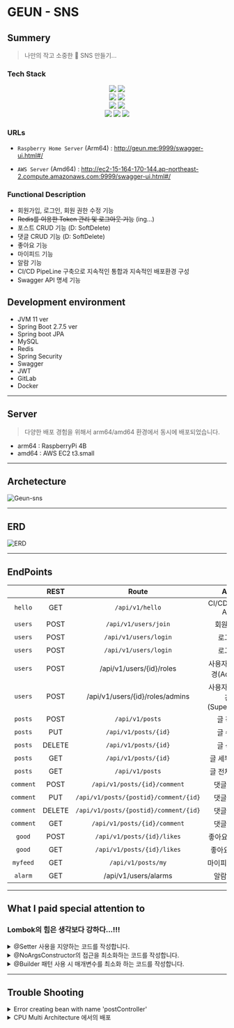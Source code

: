 # GEUN - SNS

## Summery

> 나만의 작고 소중한 🥹 SNS 만들기...

### Tech Stack

<div align="center">
 <img src="https://img.shields.io/badge/openJDK-FF9E0F.svg?logo=CoffeeScript&logoColor=white"/>
 <img src="https://img.shields.io/badge/Spring_Boot-6DB33F.svg?logo=Spring-Boot&logoColor=white"/> <br>
 <img src="https://img.shields.io/badge/Spring_Security-6DB33F.svg?logo=Spring-Security&logoColor=white"/> 
 <img src="https://img.shields.io/badge/JSON_Web_Token-000000.svg?logo=Json-Web-Tokens&logoColor=white"/> <br>
 <img src="https://img.shields.io/badge/MySQL-4479A1?style=flat-square&logo=MySQL&logoColor=white"/> 
 <img src="https://img.shields.io/badge/Redis-DC382D.svg?logo=Redis&logoColor=white"/> <br>
 <img src="https://img.shields.io/badge/Docker-2496ED?style=flat-square&logo=Docker&logoColor=white"/>
 <img src="https://img.shields.io/badge/Raspberry_Pi-A22846.svg?logo=Raspberry-Pi&logoColor=white"/>
 <img src="https://img.shields.io/badge/Amazon_EC2-FF9900.svg?logo=Amazon-EC2&logoColor=white"/>
</div>

### URLs

- `Raspberry Home Server` (Arm64) : http://geun.me:9999/swagger-ui.html#/

- `AWS Server` (Amd64) : http://ec2-15-164-170-144.ap-northeast-2.compute.amazonaws.com:9999/swagger-ui.html#/

###  Functional Description

- 회원가입, 로그인, 회원 권한 수정 기능
- <s>Redis를 이용한 Token 관리 및 로그아웃 기능</s> (ing...)
- 포스트 CRUD 기능 (D: SoftDelete)
- 댓글 CRUD 기능 (D: SoftDelete)
- 좋아요 기능
- 마이피드 기능
- 알람 기능
- CI/CD PipeLine 구축으로 지속적인 통합과 지속적인 배포환경 구성
- Swagger API 명세 기능


## Development environment

- JVM 11 ver
- Spring Boot 2.7.5 ver
- Spring boot JPA
- MySQL
- Redis
- Spring Security
- Swagger
- JWT
- GitLab
- Docker

---

## Server

> 다양한 배포 경험을 위해서 arm64/amd64 환경에서 동시에 배포되었습니다.

- arm64 : RaspberryPi 4B
- amd64 : AWS EC2 t3.small

---

## Archetecture

![Geun-sns](https://user-images.githubusercontent.com/89567475/211610161-fdc47514-f8c8-4a38-bc55-0ffa9a73c616.png)

---

## ERD

![ERD](https://user-images.githubusercontent.com/89567475/211506328-f92534d6-c4ff-42a7-a12f-4a5017b23a0c.png)

---

## EndPoints

|           | REST |                 Route                 |        API         |
|:---------:|:------------------:|:-------------------------------------:|:------------------:|
|  `hello`  | GET |            `/api/v1/hello`            |   CI/CD TEST API   |
|  `users`  | POST |         `/api/v1/users/join`          |        회원가입        |
|  `users`  | POST |         `/api/v1/users/login`         |        로그인         |
|  `users`  | POST |         `/api/v1/users/login`         |        로그인         |
|  `users`  | POST |       /api/v1/users/{id}/roles        |   사용자권한변경(Admin)   |
|  `users`  | POST |    /api/v1/users/{id}/roles/admins    | 사용자권한변경(SuperUser) |
|  `posts`  | POST |            `/api/v1/posts`            |        글 작성        |
|  `posts`  | PUT |         `/api/v1/posts/{id}`          |        글 수정        |
|  `posts`  | DELETE |         `/api/v1/posts/{id}`          |        글 삭제        |
|  `posts`  | GET |         `/api/v1/posts/{id}`          |      글 세부 조회       |
|  `posts`  | GET |            `/api/v1/posts`            |      글 전체 조회       |
| `comment` | POST |     `/api/v1/posts/{id}/comment`      |       댓글 작성        |
| `comment` | PUT | `/api/v1/posts/{postid}/comment/{id}` |       댓글 수정        |
| `comment` | DELETE | `/api/v1/posts/{postid}/comment/{id}` |       댓글 삭제        |
| `comment` | GET |     `/api/v1/posts/{id}/comment`      |       댓글 조회        |
|  `good`   | POST |      `/api/v1/posts/{id}/likes`       |      좋아요 / 취소      |
|  `good`   | GET |      `/api/v1/posts/{id}/likes`       |       좋아요 조회       |
| `myfeed`  | GET |          `/api/v1/posts/my`           |      마이피드 조회       |
|  `alarm`  | GET |         /api/v1/users/alarms          |       알람 조회        |


---

## What I paid special attention to

### Lombok의 힘은 생각보다 강하다...!!!

<details>
<summary> @Setter 사용을 지양하는 코드를 작성합니다. </summary>
<div markdown="1">

코드 전반적으로 Entity에 Setter를 사용하지 않는 전략을 사용했습니다.
Entity 객체의 데이터는 불변한 성질을 가져야하기 때문에 위와 같은 전략을 사용해서 코드를 작성했습니다. 

</div>
</details>

<details>
<summary> @NoArgsConstructor의 접근을 최소화하는 코드를 작성합니다. </summary>
<div markdown="1">

JPA의 사용을 위해서 기본생성자는 필요가 필요합니다.
하지만 모든 접근 권한을 허용하게되면 객체의 안정성을 떨어뜨릴 수 있습니다.
따라서 `@NoArgsConstructor(access = AccessLevel.PROTECTED)` 를 사용해 무분별한 기본생성자의 접근을 막아서
최대한 Entity의 데이터를 보호하고자 하는 의도로 코드를 작성했습니다.

</div>
</details>


<details>
<summary> @Builder 패턴 사용 시 매개변수를 최소화 하는 코드를 작성합니다. </summary>
<div markdown="1">

@Builder 어노테이션을 사용하려면 @AllargsConstructor가 필요합니다.
하지만 이는 모든 매개변수를 받는 생성자를 만들어주기 때문에 불필요한 매개변수를 받는 생성자를 만들어주는 단점이 있습니다.
예를 들어서 User Entity의 경우 id값은 DB에서 자동으로 생성되기 때문에 생성자에서 id값을 받을 필요가 없습니다.
따라서 @Builder를 사용할 때는 @AllArgsConstructor 대신 생성자의 상단에 @Builder를 사용해서 불필요한 매개변수를 받는 생성자를 만들지 않도록 코드를 작성했습니다.

</div>
</details>

---

## Trouble Shooting

<details>
<summary>Error creating bean with name 'postController'</summary>
<div markdown="1">

![2022-12-27_9 35 39](https://user-images.githubusercontent.com/89567475/209871056-d013a2e3-fa62-4dbf-b9ab-eaab340d2683.png)

> TestCode 실행 중 마주친 에러입니다.  
> postController 에 대한 오류 구문이었어서 해당 클래스에 오류가 있는 줄 알고 엄청 찾아봤지만,  
> 구글링에서 나온 자료로는 해결할 수 없었습니다.  
> 왜냐하면 PostController에 대한 오류 구문이었지만,  
> PostController 에 대한 테스트코드는 정상적으로 작동 하고 있었기 때문입니다.  
> 그럼 왜 UserController 에서 오류가 났는지 디버깅을 해보며 해결책을 찾아봤습니다.  
> 해결책은 생각보다 간단했는데, `@WebMvcTest(UserControllerTest.class)`에서  
> `(UserControllerTest.class)`부분을 빼먹었더니 Unit Test에서 모든 의존성을 불러와서 생긴 오류였습니다,,,,,  

</div>
</details>



<details>
<summary>CPU Multi Architecture 에서의 배포</summary>
<div markdown="1">

### 2. CPU Multi Architecture 에서의 배포

![스크린샷 2022-12-22 오전 9 25 06](https://user-images.githubusercontent.com/89567475/209870996-a53d3eed-8942-4eec-8df3-f4013cbf233a.png)

![스크린샷 2022-12-24 오전 12 20 59](https://user-images.githubusercontent.com/89567475/209871002-0d4c61cc-1ca4-40a4-81ca-768d0ffc52a1.png)

> 제가 사용하고 있는 서버 환경은 총 2가지 입니다.
>  
> 1. Raspberry 4b
> 2. AWS
> 
> 위 두 서버는 CPU Architecture가 다르기 때문에 Docker Image 를 두 가지로 빌드 해줘야하는 상황이 발생했습니다.  
> 그래서 처음에는 두 Architecture를 각각 빌드해서 Docker Image 의 Tag를 다르게 빌드하고  
> 각 환경에서 맞는 Architectur의 Tag를 지정해서 끌어다쓰는 방식으로 CI PipeLine을 구성했습니다.  
> 그러나, 하나씩 빌드하는 CI PipeLine 이었고, 각각 빌드하는데 시간이 거의 20분 가량 소모되었습니다.  
> 그리고 각각 Tag를 지정해서 Docker Container 를 띄우는 것도 CI/CD의 목적과는 맞지 않는다고 생각해서  
> 두 가지 Architecture 를 병렬적으로 빌드할 수 있고 하나의 이미지로 합쳐서 관리할 수 있는 방법을 찾아보았고  
> CI PipeLine 상에서 두 가지 Architecture에 대해 병렬적으로 빌드한 뒤  
> Docker Manifest 기능을 이용해서 두가지 이미지를 하나로 합쳐주는 작업을 진행했습니다.  
> 해당 Trouble Shooting 과정을 거치면서 기존에 20분 걸리던 빌드 시간은 약 3분으로 단축되었습니다.  


</div>
</details>



